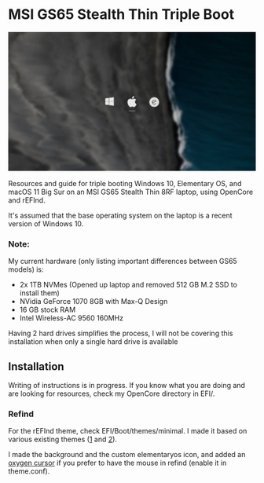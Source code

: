 # MSI GS65 Stealth Thin Triple Boot

![boot image](https://github.com/Frenchman98/Triple-Boot/blob/master/demo.jpg)

Resources and guide for triple booting Windows 10, Elementary OS, and macOS 11 Big Sur on an MSI GS65 Stealth Thin 8RF laptop, using OpenCore and rEFInd.

It's assumed that the base operating system on the laptop is a recent version of Windows 10.

### Note:
My current hardware (only listing important differences between GS65 models) is:
- 2x 1TB NVMes (Opened up laptop and removed 512 GB M.2 SSD to install them)
- NVidia GeForce 1070 8GB with Max-Q Design
- 16 GB stock RAM
- Intel Wireless-AC 9560 160MHz

Having 2 hard drives simplifies the process, I will not be covering this installation when only a single hard drive is available

## Installation

Writing of instructions is in progress. If you know what you are doing and are looking for resources, check my OpenCore directory in EFI/.

### Refind

For the rEFInd theme, check EFI/Boot/themes/minimal. I made it based on various existing themes ([1](https://github.com/andersfischernielsen/rEFInd-minimal-black) and [2](https://github.com/lukechilds/refind-ambience)).

I made the background and the custom elementaryos icon, and added an [oxygen cursor](https://www.deviantart.com/lavalon/art/Oxygen-Cursors-76614092) if you prefer to have the mouse in refind (enable it in theme.conf).





